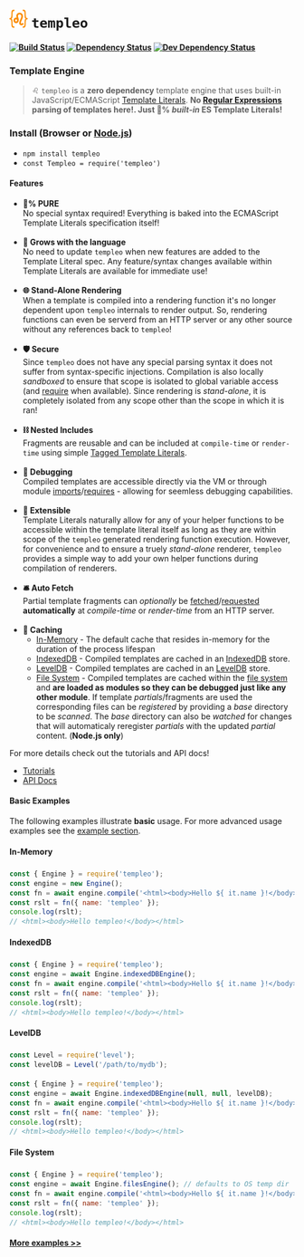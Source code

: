 <b class="jsdocp-remove-me">

# ![](https://raw.githubusercontent.com/ugate/templeo/master/jsdocp/static/favicon-32x32.png) `templeo`

[![Build Status](https://img.shields.io/travis/com/ugate/templeo/master.svg?style=flat-square)](https://travis-ci.com/ugate/templeo)
[![Dependency Status](https://img.shields.io/david/ugate/templeo.svg?style=flat-square)](https://david-dm.org/ugate/templeo)
[![Dev Dependency Status](https://img.shields.io/david/dev/ugate/templeo.svg?style=flat-square)](https://david-dm.org/ugate/templeo?type=dev)

</b>

### Template Engine
> ♌ `templeo` is a __zero dependency__ template engine that uses built-in JavaScript/ECMAScript [Template Literals](https://developer.mozilla.org/en-US/docs/Web/JavaScript/Reference/Template_literals). __No [Regular Expressions](https://developer.mozilla.org/en-US/docs/Web/JavaScript/Guide/Regular_Expressions) parsing of templates here!. Just 💯% _built-in_ ES Template Literals!__ 

### Install (Browser or [Node.js](https://nodejs.org))
- `npm install templeo`
- `const Templeo = require('templeo')`

#### Features
- __💯% PURE__ <br>
No special syntax required! Everything is baked into the ECMAScript Template Literals specification itself!<br><br>
- __🌱 Grows with the language__ <br>
No need to update `templeo` when new features are added to the Template Literal spec. Any feature/syntax changes available within Template Literals are available for immediate use!<br><br>
- __🌐 Stand-Alone Rendering__ <br>
When a template is compiled into a rendering function it's no longer dependent upon `templeo` internals to render output. So, rendering functions can even be serverd from an HTTP server or any other source without any references back to `templeo`!<br><br>
- __🛡️ Secure__ <br>
Since `templeo` does not have any special parsing syntax it does not suffer from syntax-specific injections. Compilation is also locally _sandboxed_ to ensure that scope is isolated to global variable access (and [require](https://nodejs.org/api/modules.html#modules_require) when available). Since rendering is _stand-alone_, it is completely isolated from any scope other than the scope in which it is ran!<br><br>
- __⛓️ Nested Includes__ <br>
Fragments are reusable and can be included at `compile-time` or `render-time` using simple [Tagged Template Literals](https://developer.mozilla.org/en-US/docs/Web/JavaScript/Reference/Template_literals#Tagged_templates).<br><br>
- __🐞 Debugging__ <br>
Compiled templates are accessible directly via the VM or through module [imports](https://developer.mozilla.org/en-US/docs/Web/JavaScript/Reference/Statements/import)/[requires](https://nodejs.org/api/modules.html#modules_require) - allowing for seemless debugging capabilities. <br><br>
- __🧠 Extensible__ <br>
Template Literals naturally allow for any of your helper functions to be accessible within the template literal itself as long as they are within scope of the `templeo` generated rendering function execution. However, for convenience and to ensure a truely _stand-alone_ renderer, `templeo` provides a simple way to add your own helper functions during compilation of renderers.<br><br>
- __🛎️ Auto Fetch__ <br>
Partial template fragments can _optionally_ be [fetched](https://developer.mozilla.org/en-US/docs/Web/API/Fetch_API)/[requested](https://nodejs.org/api/https.html#https_https_request_url_options_callback) __automatically__ at _compile-time_ or _render-time_ from an HTTP server.<br><br>
- __🏧 Caching__ <br>
  - [In-Memory](#in-memory) - The default cache that resides in-memory for the duration of the process lifespan
  - [IndexedDB](#indexed-db) - Compiled templates are cached in an [IndexedDB](https://developer.mozilla.org/en-US/docs/Web/API/IndexedDB_API) store.
  - [LevelDB](#level-db) - Compiled templates are cached in an [LevelDB](https://www.npmjs.com/package/level) store.
  - [File System](#file-system) - Compiled templates are cached within the [file system](https://nodejs.org/api/fs.html) and __are loaded as modules so they can be debugged just like any other module__. If template _partials_/fragments are used the corresponding files can be _registered_ by providing a _base_ directory to be _scanned_. The _base_ directory can also be _watched_ for changes that will automaticaly reregister _partials_ with the updated _partial_ content. (__Node.js only__)

For more details check out the tutorials and API docs!

* [Tutorials](https://ugate.github.io/templeo/tutorial-1-engine.html)
* [API Docs](https://ugate.github.io/templeo/module-templeo-Engine.html)

#### Basic Examples
The following examples illustrate __basic__ usage. For more advanced usage examples see the [example section](https://ugate.github.io/templeo/tutorial-3-examples.html).

#### In-Memory <sub id="in-memory"></sub>
```js
const { Engine } = require('templeo');
const engine = new Engine();
const fn = await engine.compile('<html><body>Hello ${ it.name }!</body></html>');
const rslt = fn({ name: 'templeo' });
console.log(rslt);
// <html><body>Hello templeo!</body></html>
```

#### IndexedDB <sub id="indexed-db"></sub>
```js
const { Engine } = require('templeo');
const engine = await Engine.indexedDBEngine();
const fn = await engine.compile('<html><body>Hello ${ it.name }!</body></html>');
const rslt = fn({ name: 'templeo' });
console.log(rslt);
// <html><body>Hello templeo!</body></html>
```

#### LevelDB <sub id="level-db"></sub>
```js
const Level = require('level');
const levelDB = Level('/path/to/mydb');

const { Engine } = require('templeo');
const engine = await Engine.indexedDBEngine(null, null, levelDB);
const fn = await engine.compile('<html><body>Hello ${ it.name }!</body></html>');
const rslt = fn({ name: 'templeo' });
console.log(rslt);
// <html><body>Hello templeo!</body></html>
```

#### File System <sub id="file-system"></sub>
```js
const { Engine } = require('templeo');
const engine = await Engine.filesEngine(); // defaults to OS temp dir
const fn = await engine.compile('<html><body>Hello ${ it.name }!</body></html>');
const rslt = fn({ name: 'templeo' });
console.log(rslt);
// <html><body>Hello templeo!</body></html>
```

#### [More examples >>](https://ugate.github.io/templeo/tutorial-3-examples.html)